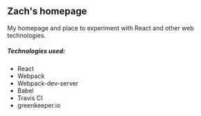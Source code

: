 ## Zach's homepage

My homepage and place to experiment with React and other web technologies.

##### Technologies used:
* React
* Webpack
* Webpack-dev-server
* Babel
* Travis CI
* greenkeeper.io
